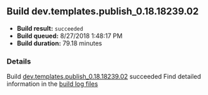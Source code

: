 ## Build dev.templates.publish_0.18.18239.02
- **Build result:** `succeeded`
- **Build queued:** 8/27/2018 1:48:17 PM
- **Build duration:** 79.18 minutes
### Details
Build [dev.templates.publish_0.18.18239.02](https://winappstudio.visualstudio.com/web/build.aspx?pcguid=a4ef43be-68ce-4195-a619-079b4d9834c2&builduri=vstfs%3a%2f%2f%2fBuild%2fBuild%2f26152) succeeded
Find detailed information in the [build log files](https://uwpctdiags.blob.core.windows.net/buildlogs/dev.templates.publish_0.18.18239.02_logs.zip)
